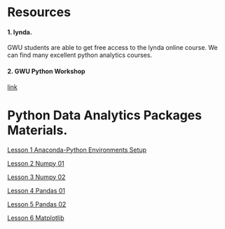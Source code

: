 
# Resources

#### 1. lynda.
GWU students are able to get free access to the lynda online course. We can find many excellent python analytics courses. 

#### 2. GWU Python Workshop
[link](https://library.gwu.edu/python-workshop-setup)


# Python Data Analytics Packages Materials.

[Lesson 1 Anaconda-Python Environments Setup](https://github.com/LihuaPeiNeo/Fresh_Air_DC_neo/blob/master/Python_Data_Basic_Analytics/Materials/Lesson%2001%20-%20Python%20Environments-converted.pdf)

[Lesson 2 Numpy 01](https://github.com/LihuaPeiNeo/Fresh_Air_DC_neo/blob/master/Python_Data_Basic_Analytics/Materials/Numpy%20-%20Lesson%201(1).ipynb)

[Lesson 3 Numpy 02](https://github.com/LihuaPeiNeo/Fresh_Air_DC_neo/blob/master/Python_Data_Basic_Analytics/Materials/Numpy%20-%20Lesson%202.ipynb)

[Lesson 4 Pandas 01](https://github.com/LihuaPeiNeo/Fresh_Air_DC_neo/blob/master/Python_Data_Basic_Analytics/Materials/Pandas%2001.ipynb)

[Lesson 5 Pandas 02](https://github.com/LihuaPeiNeo/Fresh_Air_DC_neo/blob/master/Python_Data_Basic_Analytics/Materials/Pandas%2002.ipynb)

[Lesson 6 Matplotlib](https://github.com/LihuaPeiNeo/Fresh_Air_DC_neo/blob/master/Python_Data_Basic_Analytics/Materials/Matplotlib%20-%20Formatting.ipynb)
